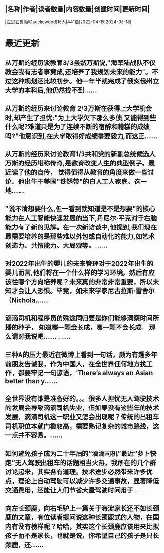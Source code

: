 |名称|作者|读者数量|内容数量|创建时间|更新时间|
---
|[左思右想](https://xiaobot.net/p/thinkagain?refer=0b133df9-27dc-423b-8101-639049001c13)|@Gauchewood|16人|441篇|2022-04-15|2024-06-18|

# 最近更新
## 从万斯的经历谈教育3/3虽然万斯说,"海军陆战队不仅教会我有志者事竟成,还培养了我规划未来的能力"。不过这种规划还比较初步。他一年半就完成了俄亥俄州立大学的本科后,他仍然找不到......
## 从万斯的经历来讨论教育 2/3万斯在获得上大学机会时,却产生了担忧:"为上大学欠下那么多债,又能得到些什么呢?难道只是为了连续不断的宿醉和糟糕的成绩吗?"他意识到,在大学取得好成绩需要毅力,而这正......
## 从万斯的经历来讨论教育1/3共和党的新副总统候选人万斯的经历堪称传奇,是教育改变人生的典型例子。最近读了他的自传， 觉得值得从教育的角度来做一些讨论。他出生于美国"铁锈带"的白人工人家庭。这一地......
## ”说不清想要什么,但一看到就知道是不是想要"的核心能力在人工智能快速发展的当下,丹尼尔·平克对于右脑能力有了新的见解。在一次新访谈中,他提到,我们现在最需要培养的是那些难以外包或自动化的能力,如艺术创造力、共情能力、大局观等。......
## 对2022年出生的婴儿的未来管理对于2022年出生的婴儿而言,他们将在一个什么样的学习环境，然后有应该往哪个方向培养呢？未来真的非常非常重要，所以未知才会让人恐惧。毕竟，如未来学家尼古拉斯·雷舍尔（Nichola......
## 滴滴司机和程序员的殊途同归要是你们能够洞察时间所播的种子， 知道哪一颗会长成，哪一颗不会长成， 那么请对我说吧…… ......
## 三种A的压力最近在微博上看到一句话，颇为有趣多年前朋友告诫我，作为中国人，在全世界任何地方找工作，都要牢记一句谚语，‘There’s always an Asian better than y......
## 全世界没有谁是准备好的。。。很多人担忧无人驾驶技术的发展会导致滴滴司机失业，但如果没有这些年的技术发展，滴滴司机这一职业又怎会出现呢？传统的出租车司机职位本就门槛较高，需要熟记复杂的城市路线，这一点并不容易。......
## 如何避免孩子成为二十年后的“滴滴司机”最近“萝卜快跑”无人驾驶出租车的话题相当火热，我所在的几个群讨论起来，其实各有道理。技术进步必然带来许多优点，理论上自动驾驶可以减少许多交通事故，显著降低交通费用，还能让人们节省大量驾驶时间用于......
## 向左长颈鹿，向右毛驴上一篇关于海淀家长还不如长颈鹿的文章，有位读者提问说这种长颈鹿式的人物，在国内有没有榜样呢？哈哈，其实这个长颈鹿应该用来比拟孩子而不是家长，也就是说，你希望自己的孩子是只长颈鹿，还......

